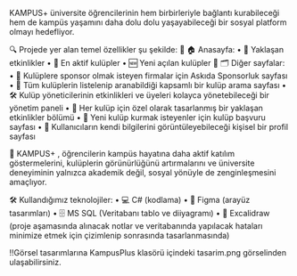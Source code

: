 KAMPUS+
üniversite öğrencilerinin hem
birbirleriyle bağlantı kurabileceği hem de kampüs yaşamını daha dolu dolu yaşayabileceği
bir sosyal platform olmayı hedefliyor.

🔍 Projede yer alan temel özellikler şu şekilde:
🔹 🏠 Anasayfa:
   • 📅 Yaklaşan etkinlikler
   • 🌟 En aktif kulüpler
   • 🆕 Yeni açılan kulüpler
🔹 🗂 Diğer sayfalar:
   • 🤝 Kulüplere sponsor olmak isteyen firmalar için Askıda Sponsorluk sayfası
   • 🔎 Tüm kulüplerin listelenip aranabildiği kapsamlı bir kulüp arama sayfası
   • 🛠 Kulüp yöneticilerinin etkinlikleri ve üyeleri kolayca yönetebileceği bir yönetim paneli
   • 📆 Her kulüp için özel olarak tasarlanmış bir yaklaşan etkinlikler bölümü
   • 📝 Yeni kulüp kurmak isteyenler için kulüp başvuru sayfası
   • 👤 Kullanıcıların kendi bilgilerini görüntüleyebileceği kişisel bir profil sayfası

🎯 KAMPUS+ , öğrencilerin kampüs hayatına daha aktif katılım göstermelerini, kulüplerin
görünürlüğünü artırmalarını ve üniversite deneyiminin yalnızca akademik değil, sosyal
yönüyle de zenginleşmesini amaçlıyor.

🛠 Kullandığımız teknolojiler:
  • 💻 C# (kodlama)
  • 🎨 Figma (arayüz tasarımları)
  • 🗄 MS SQL (Veritabanı tablo ve diiyagramı)
  • 📝 Excalidraw (proje aşamasında alınacak notlar ve veritabanında yapılacak hataları
minimize etmek için çizimlenip sonrasında tasarlanmasında)

!!Görsel tasarımlarına KampusPlus klasörü içindeki tasarim.png görselinden ulaşabilirsiniz.

